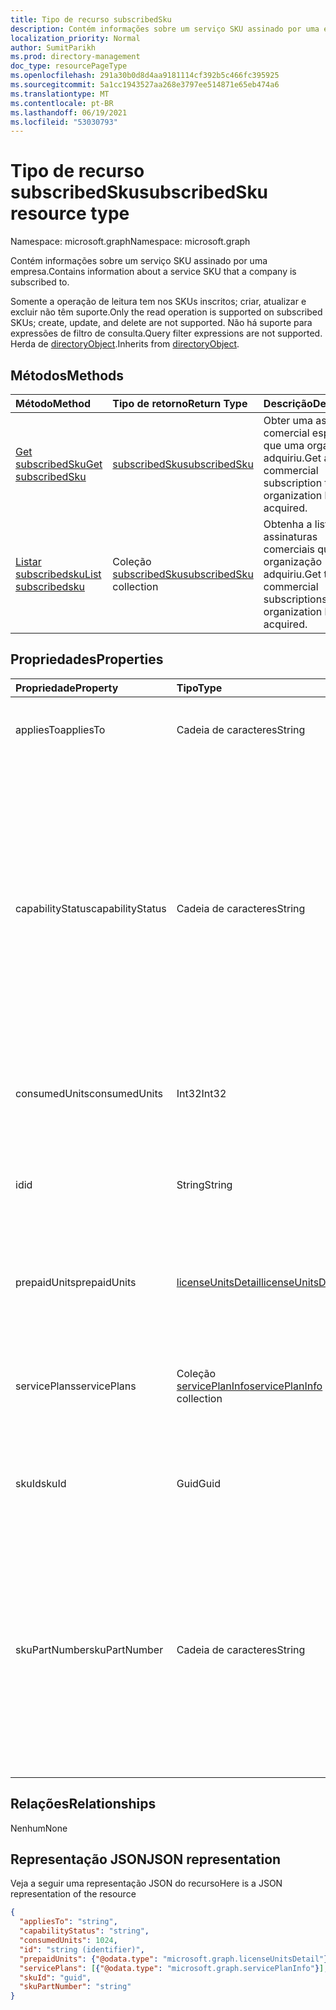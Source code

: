```yaml
---
title: Tipo de recurso subscribedSku
description: Contém informações sobre um serviço SKU assinado por uma empresa.
localization_priority: Normal
author: SumitParikh
ms.prod: directory-management
doc_type: resourcePageType
ms.openlocfilehash: 291a30b0d8d4aa9181114cf392b5c466fc395925
ms.sourcegitcommit: 5a1cc1943527aa268e3797ee514871e65eb474a6
ms.translationtype: MT
ms.contentlocale: pt-BR
ms.lasthandoff: 06/19/2021
ms.locfileid: "53030793"
---
```

# <a name="subscribedsku-resource-type"></a><span data-ttu-id="0cf63-103">Tipo de recurso subscribedSku</span><span class="sxs-lookup"><span data-stu-id="0cf63-103">subscribedSku resource type</span></span>

<span data-ttu-id="0cf63-104">Namespace: microsoft.graph</span><span class="sxs-lookup"><span data-stu-id="0cf63-104">Namespace: microsoft.graph</span></span>

<span data-ttu-id="0cf63-105">Contém informações sobre um serviço SKU assinado por uma empresa.</span><span class="sxs-lookup"><span data-stu-id="0cf63-105">Contains information about a service SKU that a company is subscribed to.</span></span>

<span data-ttu-id="0cf63-106">Somente a operação de leitura tem nos SKUs inscritos; criar, atualizar e excluir não têm suporte.</span><span class="sxs-lookup"><span data-stu-id="0cf63-106">Only the read operation is supported on subscribed SKUs; create, update, and delete are not supported.</span></span> <span data-ttu-id="0cf63-107">Não há suporte para expressões de filtro de consulta.</span><span class="sxs-lookup"><span data-stu-id="0cf63-107">Query filter expressions are not supported.</span></span> <span data-ttu-id="0cf63-108">Herda de [directoryObject](directoryobject.md).</span><span class="sxs-lookup"><span data-stu-id="0cf63-108">Inherits from [directoryObject](directoryobject.md).</span></span>

## <a name="methods"></a><span data-ttu-id="0cf63-109">Métodos</span><span class="sxs-lookup"><span data-stu-id="0cf63-109">Methods</span></span>
| <span data-ttu-id="0cf63-110">Método</span><span class="sxs-lookup"><span data-stu-id="0cf63-110">Method</span></span>           | <span data-ttu-id="0cf63-111">Tipo de retorno</span><span class="sxs-lookup"><span data-stu-id="0cf63-111">Return Type</span></span>    |<span data-ttu-id="0cf63-112">Descrição</span><span class="sxs-lookup"><span data-stu-id="0cf63-112">Description</span></span>|
|:---------------|:--------|:----------|
|[<span data-ttu-id="0cf63-113">Get subscribedSku</span><span class="sxs-lookup"><span data-stu-id="0cf63-113">Get subscribedSku</span></span>](../api/subscribedsku-get.md) | [<span data-ttu-id="0cf63-114">subscribedSku</span><span class="sxs-lookup"><span data-stu-id="0cf63-114">subscribedSku</span></span>](subscribedsku.md) |<span data-ttu-id="0cf63-115">Obter uma assinatura comercial específica que uma organização adquiriu.</span><span class="sxs-lookup"><span data-stu-id="0cf63-115">Get a specific commercial subscription that an organization has acquired.</span></span>|
|[<span data-ttu-id="0cf63-116">Listar subscribedsku</span><span class="sxs-lookup"><span data-stu-id="0cf63-116">List subscribedsku</span></span>](../api/subscribedsku-list.md) | <span data-ttu-id="0cf63-117">Coleção [subscribedSku](subscribedsku.md)</span><span class="sxs-lookup"><span data-stu-id="0cf63-117">[subscribedSku](subscribedsku.md) collection</span></span> |<span data-ttu-id="0cf63-118">Obtenha a lista de assinaturas comerciais que uma organização adquiriu.</span><span class="sxs-lookup"><span data-stu-id="0cf63-118">Get the list of commercial subscriptions that an organization has acquired.</span></span>|

## <a name="properties"></a><span data-ttu-id="0cf63-119">Propriedades</span><span class="sxs-lookup"><span data-stu-id="0cf63-119">Properties</span></span>
| <span data-ttu-id="0cf63-120">Propriedade</span><span class="sxs-lookup"><span data-stu-id="0cf63-120">Property</span></span>     | <span data-ttu-id="0cf63-121">Tipo</span><span class="sxs-lookup"><span data-stu-id="0cf63-121">Type</span></span>   |<span data-ttu-id="0cf63-122">Descrição</span><span class="sxs-lookup"><span data-stu-id="0cf63-122">Description</span></span>|
|:---------------|:--------|:----------|
|<span data-ttu-id="0cf63-123">appliesTo</span><span class="sxs-lookup"><span data-stu-id="0cf63-123">appliesTo</span></span>|<span data-ttu-id="0cf63-124">Cadeia de caracteres</span><span class="sxs-lookup"><span data-stu-id="0cf63-124">String</span></span>| <span data-ttu-id="0cf63-125">Por exemplo, “Usuário” ou “Empresa”.</span><span class="sxs-lookup"><span data-stu-id="0cf63-125">For example, "User" or "Company".</span></span> |
|<span data-ttu-id="0cf63-126">capabilityStatus</span><span class="sxs-lookup"><span data-stu-id="0cf63-126">capabilityStatus</span></span>|<span data-ttu-id="0cf63-127">Cadeia de caracteres</span><span class="sxs-lookup"><span data-stu-id="0cf63-127">String</span></span>|  <span data-ttu-id="0cf63-128">Os valores possíveis são: `Enabled`, `Warning`, `Suspended`, `Deleted`, `LockedOut`.</span><span class="sxs-lookup"><span data-stu-id="0cf63-128">Possible values are: `Enabled`, `Warning`, `Suspended`, `Deleted`, `LockedOut`.</span></span> <span data-ttu-id="0cf63-129">O capabilityStatus é se a propriedade `Enabled` **prepaidUnits** tiver pelo menos uma unidade habilitada e se o cliente `LockedOut` cancelar sua assinatura.</span><span class="sxs-lookup"><span data-stu-id="0cf63-129">The capabilityStatus is `Enabled` if the **prepaidUnits** property has at least 1 unit that is **enabled**, and `LockedOut` if the customer cancelled their subscription.</span></span> |
|<span data-ttu-id="0cf63-130">consumedUnits</span><span class="sxs-lookup"><span data-stu-id="0cf63-130">consumedUnits</span></span>|<span data-ttu-id="0cf63-131">Int32</span><span class="sxs-lookup"><span data-stu-id="0cf63-131">Int32</span></span>| <span data-ttu-id="0cf63-132">O número de licenças que foram atribuídas.</span><span class="sxs-lookup"><span data-stu-id="0cf63-132">The number of licenses that have been assigned.</span></span> |
|<span data-ttu-id="0cf63-133">id</span><span class="sxs-lookup"><span data-stu-id="0cf63-133">id</span></span>|<span data-ttu-id="0cf63-134">String</span><span class="sxs-lookup"><span data-stu-id="0cf63-134">String</span></span>| <span data-ttu-id="0cf63-135">O identificador exclusivo do objeto SKU assinado.</span><span class="sxs-lookup"><span data-stu-id="0cf63-135">The unique identifier for the subscribed sku object.</span></span> <span data-ttu-id="0cf63-136">Chave, não anulada.</span><span class="sxs-lookup"><span data-stu-id="0cf63-136">Key, not nullable.</span></span> |
|<span data-ttu-id="0cf63-137">prepaidUnits</span><span class="sxs-lookup"><span data-stu-id="0cf63-137">prepaidUnits</span></span>|[<span data-ttu-id="0cf63-138">licenseUnitsDetail</span><span class="sxs-lookup"><span data-stu-id="0cf63-138">licenseUnitsDetail</span></span>](licenseunitsdetail.md)| <span data-ttu-id="0cf63-139">Informações sobre o número e o status das licenças pré-pagas.</span><span class="sxs-lookup"><span data-stu-id="0cf63-139">Information about the number and status of prepaid licenses.</span></span> |
|<span data-ttu-id="0cf63-140">servicePlans</span><span class="sxs-lookup"><span data-stu-id="0cf63-140">servicePlans</span></span>|<span data-ttu-id="0cf63-141">Coleção [servicePlanInfo](serviceplaninfo.md)</span><span class="sxs-lookup"><span data-stu-id="0cf63-141">[servicePlanInfo](serviceplaninfo.md) collection</span></span>| <span data-ttu-id="0cf63-142">Informações sobre os planos do serviço que estão disponíveis com o SKU.</span><span class="sxs-lookup"><span data-stu-id="0cf63-142">Information about the service plans that are available with the SKU.</span></span> <span data-ttu-id="0cf63-143">Não anulada</span><span class="sxs-lookup"><span data-stu-id="0cf63-143">Not nullable</span></span> |
|<span data-ttu-id="0cf63-144">skuId</span><span class="sxs-lookup"><span data-stu-id="0cf63-144">skuId</span></span>|<span data-ttu-id="0cf63-145">Guid</span><span class="sxs-lookup"><span data-stu-id="0cf63-145">Guid</span></span>| <span data-ttu-id="0cf63-146">O identificador exclusivo (GUID) do SKU do serviço.</span><span class="sxs-lookup"><span data-stu-id="0cf63-146">The unique identifier (GUID) for the service SKU.</span></span> |
|<span data-ttu-id="0cf63-147">skuPartNumber</span><span class="sxs-lookup"><span data-stu-id="0cf63-147">skuPartNumber</span></span>|<span data-ttu-id="0cf63-148">Cadeia de caracteres</span><span class="sxs-lookup"><span data-stu-id="0cf63-148">String</span></span>| <span data-ttu-id="0cf63-149">O número de peça do SKU, por exemplo: "AAD_PREMIUM" ou "RMSBASIC".</span><span class="sxs-lookup"><span data-stu-id="0cf63-149">The SKU part number; for example: "AAD_PREMIUM" or "RMSBASIC".</span></span> <span data-ttu-id="0cf63-150">Para obter uma lista de assinaturas comerciais que uma organização adquiriu, consulte [List subscribedSkus](../api/subscribedsku-list.md).</span><span class="sxs-lookup"><span data-stu-id="0cf63-150">To get a list of commercial subscriptions that an organization has acquired, see [List subscribedSkus](../api/subscribedsku-list.md).</span></span>|

## <a name="relationships"></a><span data-ttu-id="0cf63-151">Relações</span><span class="sxs-lookup"><span data-stu-id="0cf63-151">Relationships</span></span>
<span data-ttu-id="0cf63-152">Nenhum</span><span class="sxs-lookup"><span data-stu-id="0cf63-152">None</span></span>

## <a name="json-representation"></a><span data-ttu-id="0cf63-153">Representação JSON</span><span class="sxs-lookup"><span data-stu-id="0cf63-153">JSON representation</span></span>

<span data-ttu-id="0cf63-154">Veja a seguir uma representação JSON do recurso</span><span class="sxs-lookup"><span data-stu-id="0cf63-154">Here is a JSON representation of the resource</span></span>

<!--{
  "blockType": "resource",
  "optionalProperties": [],
  "keyProperty": "id",
  "baseType": "microsoft.graph.entity",
  "@odata.type": "microsoft.graph.subscribedSku",
  "@odata.annotations": [
    {
      "capabilities": {
        "skippable": false,
        "toppable": false,
        "countable": false,
        "expandable": false,
        "filterable": false,
        "referenceable": false,
        "selectable": false
      }
    }
  ]
}-->

```json
{
  "appliesTo": "string",
  "capabilityStatus": "string",
  "consumedUnits": 1024,
  "id": "string (identifier)",
  "prepaidUnits": {"@odata.type": "microsoft.graph.licenseUnitsDetail"},
  "servicePlans": [{"@odata.type": "microsoft.graph.servicePlanInfo"}],
  "skuId": "guid",
  "skuPartNumber": "string"
}

```
<!-- uuid: 8fcb5dbc-d5aa-4681-8e31-b001d5168d79
2015-10-25 14:57:30 UTC -->
<!-- {
  "type": "#page.annotation",
  "description": "subscribedSku resource",
  "keywords": "",
  "section": "documentation",
  "tocPath": ""
}-->


